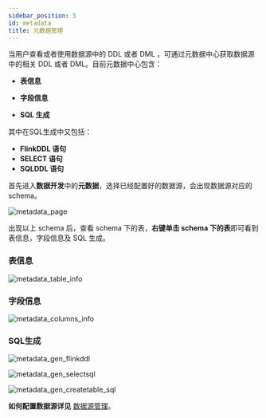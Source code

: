 ```yaml
---
sidebar_position: 5
id: metadata
title: 元数据管理
---
```



当用户查看或者使用数据源中的 DDL 或者 DML ，可通过元数据中心获取数据源中的相关 DDL 或者 DML。目前元数据中心包含：

- **表信息**

- **字段信息**

- **SQL 生成**

其中在SQL生成中又包括：

- **FlinkDDL 语句**
- **SELECT 语句**
- **SQLDDL 语句**

首先进入**数据开发**中的**元数据**，选择已经配置好的数据源，会出现数据源对应的schema。

![metadata_page](http://pic.dinky.org.cn/dinky/docs/zh-CN/administrator_guide/metadata/metadata_page.png)


出现以上 schema 后，查看 schema 下的表，**右键单击 schema 下的表**即可看到表信息，字段信息及 SQL 生成。

### 表信息
![metadata_table_info](http://pic.dinky.org.cn/dinky/docs/zh-CN/administrator_guide/metadata/metadata_table_info.png)

### 字段信息
![metadata_columns_info](http://pic.dinky.org.cn/dinky/docs/zh-CN/administrator_guide/metadata/metadata_columns_info.png)

### SQL生成
![metadata_gen_flinkddl](http://pic.dinky.org.cn/dinky/docs/zh-CN/administrator_guide/metadata/metadata_gen_flinkddl.png)

![metadata_gen_selectsql](http://pic.dinky.org.cn/dinky/docs/zh-CN/administrator_guide/metadata/metadata_gen_selectsql.png)

![metadata_gen_createtable_sql](http://pic.dinky.org.cn/dinky/docs/zh-CN/administrator_guide/metadata/metadata_gen_createtable_sql.png)


**如何配置数据源详见** [数据源管理](../register_center/datasource_manage)。



